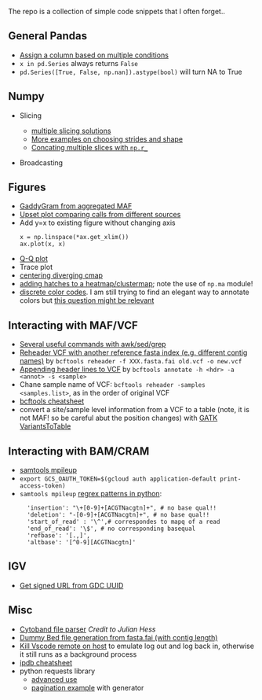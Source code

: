 The repo is a collection of simple code snippets that I often forget..

## General Pandas
- [Assign a column based on multiple conditions](https://gist.github.com/hurrialice/02f0460b88bc7a34b9b73717139c2a74)
- `x in pd.Series` always returns `False`
- `pd.Series([True, False, np.nan]).astype(bool)` will turn NA to True

## Numpy
- Slicing
  - [multiple slicing solutions](https://stackoverflow.com/questions/43413582/selecting-multiple-slices-from-a-numpy-array-at-once)
  - [More examples on choosing strides and shape](https://towardsdatascience.com/advanced-numpy-master-stride-tricks-with-25-illustrated-exercises-923a9393ab20)
  - [Concating multiple slices with `np.r_`](https://stackoverflow.com/questions/44375899/select-specific-columns-in-numpy-array-using-colon-notation)
  
- Broadcasting

## Figures
- [GaddyGram from aggregated MAF](https://gist.github.com/hurrialice/a01d8c0a758856e2ebac22363db703a1)
- [Upset plot comparing calls from different sources](https://gist.github.com/hurrialice/43812e5df996c2abce3dd2578cb13d58)
- Add y=x to existing figure without changing axis
  ```
  x = np.linspace(*ax.get_xlim())
  ax.plot(x, x)
  ```
- [Q-Q plot](https://gist.github.com/hurrialice/939b1a427e69edb284c26288ae34b1f1)
- Trace plot
- [centering diverging cmap](http://chris35wills.github.io/matplotlib_diverging_colorbar/)
- [adding hatches to a heatmap/clustermap](https://stackoverflow.com/questions/55285013/adding-hatches-to-seaborn-heatmap-plot); note the use of `np.ma` module!
- [discrete color codes](https://www.python-graph-gallery.com/197-available-color-palettes-with-matplotlib). I am still trying to find an elegant way to annotate colors but [this question might be relevant](https://stackoverflow.com/questions/14777066/matplotlib-discrete-colorbar) 

## Interacting with MAF/VCF
- [Several useful commands with awk/sed/grep](https://gist.github.com/hurrialice/b09d05c7d67cd1f4301ca6c32a223ab5)
- [Reheader VCF with another reference fasta index (e.g. different contig names)](http://samtools.github.io/bcftools/bcftools.html#reheader) by `bcftools reheader -f XXX.fasta.fai old.vcf -o new.vcf`
- [Appending header lines to VCF](http://samtools.github.io/bcftools/bcftools.html#annotate) by `bcftools annotate -h <hdr> -a <annot> -s <sample>`
- Chane sample name of VCF: `bcftools reheader -samples <samples.list>`, as in the order of original VCF
- [bcftools cheatsheet](https://gist.github.com/elowy01/93922762e131d7abd3c7e8e166a74a0b)
- convert a site/sample level information from a VCF to a table (note, it is not MAF! so be careful abut the position changes) with [GATK VariantsToTable](https://gist.github.com/hurrialice/333b3936906cb06fef3609331034ec4f)

## Interacting with BAM/CRAM
- [samtools mpileup](https://cloud.tencent.com/developer/article/1441634)
- `export GCS_OAUTH_TOKEN=$(gcloud auth application-default print-access-token)`
- `samtools mpileup` [regrex patterns in python](https://gist.github.com/hurrialice/3cf2c6888cecb3125cc4298eadf6c50a):
  ```
    'insertion': "\+[0-9]+[ACGTNacgtn]+", # no base qual!!
    'deletion': "-[0-9]+[ACGTNacgtn]+", # no base qual!!
    'start_of_read' : '\^',# correspondes to mapq of a read
    'end_of_read': '\$', # no corresponding basequal
    'refbase': '[.,]',
    'altbase': '[^0-9][ACGTNacgtn]'
  ```


## IGV
- [Get signed URL from GDC UUID](https://gist.github.com/hurrialice/fe3e1f02eaf1038968d6ed4d278a08bd)

## Misc
- [Cytoband file parser](https://gist.github.com/julianhess/b2bdb38733f3c61885c2564a17d53c12) *Credit to Julian Hess*
- [Dummy Bed file generation from fasta.fai (with contig length)](https://gist.github.com/hurrialice/6f5c2dad514840c71081abced4890696)
- [Kill Vscode remote on host](https://stackoverflow.com/questions/56892931/how-to-kill-vscode-remote-services-on-ubuntu-host) to emulate log out and log back in, otherwise it still runs as a background process
- [ipdb cheatsheet](https://wangchuan.github.io/coding/2017/07/12/ipdb-cheat-sheet.html)
- python requests library
  - [advanced use]('https://docs.python-requests.org/en/latest/user/advanced/')
  - [pagination example](https://gist.github.com/hurrialice/0366d0d9bf573ec22e97bba3fb39011e) with generator
